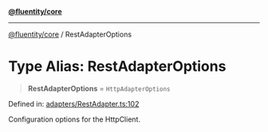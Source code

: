 [**@fluentity/core**](../README.md)

***

[@fluentity/core](../globals.md) / RestAdapterOptions

# Type Alias: RestAdapterOptions

> **RestAdapterOptions** = `HttpAdapterOptions`

Defined in: [adapters/RestAdapter.ts:102](https://github.com/cedricpierre/fluentity-core/blob/34a9bb28becd0618e108897eaa31bb1d138fb663/src/adapters/RestAdapter.ts#L102)

Configuration options for the HttpClient.
